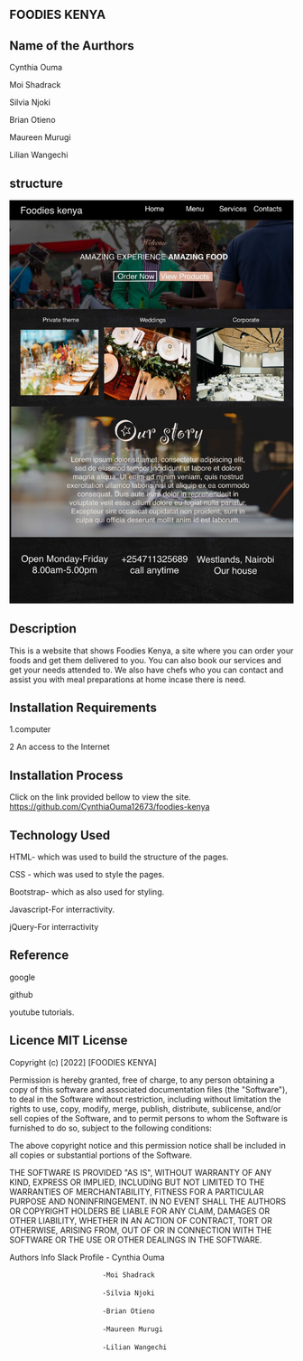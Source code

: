 ## FOODIES KENYA

## Name of the Aurthors
Cynthia Ouma 

Moi Shadrack

Silvia Njoki

Brian Otieno

Maureen Murugi

Lilian Wangechi

## structure
![Project Image](images/foodies.jpg)


## Description
This is a website that shows Foodies Kenya, a site where you can order your foods and get them delivered to you. You can also book our services and get your needs attended to. We also have chefs who you can contact and assist you with meal preparations at home incase there is need.

## Installation Requirements
1.computer 

2 An access to the Internet

## Installation Process
Click on the link provided bellow to view the site. https://github.com/CynthiaOuma12673/foodies-kenya

## Technology Used
HTML- which was used to build the structure of the pages.

CSS - which was used to style the pages.

Bootstrap- which as also used for styling.

Javascript-For interractivity.

jQuery-For interractivity
## Reference
google

github

youtube tutorials.

## Licence MIT License
Copyright (c) [2022] [FOODIES KENYA]

Permission is hereby granted, free of charge, to any person obtaining a copy of this software and associated documentation files (the "Software"), to deal in the Software without restriction, including without limitation the rights to use, copy, modify, merge, publish, distribute, sublicense, and/or sell copies of the Software, and to permit persons to whom the Software is furnished to do so, subject to the following conditions:

The above copyright notice and this permission notice shall be included in all copies or substantial portions of the Software.

THE SOFTWARE IS PROVIDED "AS IS", WITHOUT WARRANTY OF ANY KIND, EXPRESS OR IMPLIED, INCLUDING BUT NOT LIMITED TO THE WARRANTIES OF MERCHANTABILITY, FITNESS FOR A PARTICULAR PURPOSE AND NONINFRINGEMENT. IN NO EVENT SHALL THE AUTHORS OR COPYRIGHT HOLDERS BE LIABLE FOR ANY CLAIM, DAMAGES OR OTHER LIABILITY, WHETHER IN AN ACTION OF CONTRACT, TORT OR OTHERWISE, ARISING FROM, OUT OF OR IN CONNECTION WITH THE SOFTWARE OR THE USE OR OTHER DEALINGS IN THE SOFTWARE.

Authors Info Slack Profile - Cynthia Ouma

                           -Moi Shadrack

                           -Silvia Njoki
                           
                           -Brian Otieno
                           
                           -Maureen Murugi
                           
                           -Lilian Wangechi